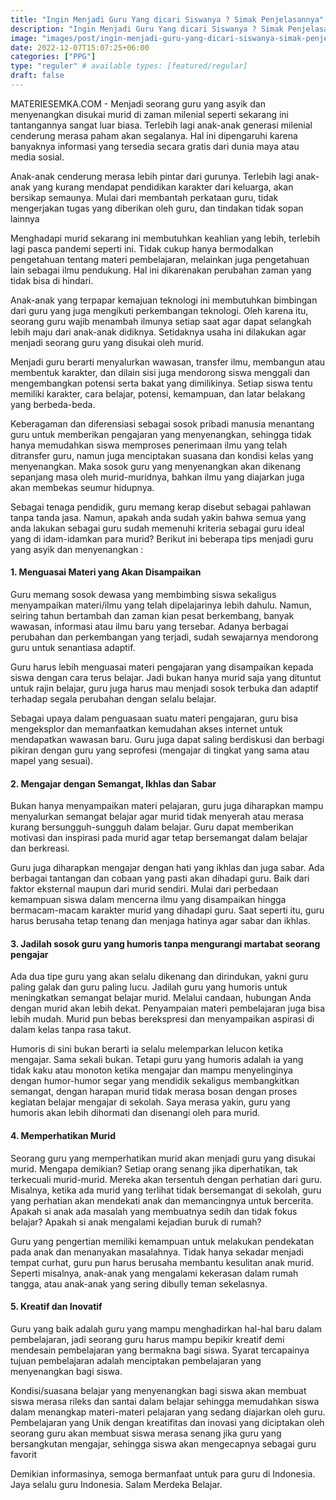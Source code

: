 ```yaml
---
title: "Ingin Menjadi Guru Yang dicari Siswanya ? Simak Penjelasannya"
description: "Ingin Menjadi Guru Yang dicari Siswanya ? Simak Penjelasannya"
image: "images/post/ingin-menjadi-guru-yang-dicari-siswanya-simak-penjelasannya.png"
date: 2022-12-07T15:07:25+06:00
categories: ["PPG"]
type: "reguler" # available types: [featured/regular]
draft: false
---
```


MATERIESEMKA.COM - Menjadi seorang guru yang asyik dan menyenangkan disukai murid di zaman milenial seperti sekarang ini tantangannya sangat luar biasa. Terlebih lagi anak-anak generasi milenial cenderung merasa paham akan segalanya. Hal ini dipengaruhi karena banyaknya informasi yang tersedia secara gratis dari dunia maya atau media sosial. 

Anak-anak cenderung merasa lebih pintar dari gurunya. Terlebih lagi anak-anak yang kurang mendapat pendidikan karakter dari keluarga, akan bersikap semaunya. Mulai dari membantah perkataan guru, tidak mengerjakan tugas yang diberikan oleh guru, dan tindakan tidak sopan lainnya

Menghadapi murid sekarang ini membutuhkan keahlian yang lebih, terlebih lagi pasca pandemi seperti ini. Tidak cukup hanya bermodalkan pengetahuan tentang materi pembelajaran, melainkan juga pengetahuan lain sebagai ilmu pendukung. Hal ini dikarenakan perubahan zaman yang tidak bisa di hindari.

Anak-anak yang terpapar kemajuan teknologi ini membutuhkan bimbingan dari guru yang juga mengikuti perkembangan teknologi. Oleh karena itu, seorang guru wajib menambah ilmunya setiap saat agar dapat selangkah lebih maju dari anak-anak didiknya. Setidaknya usaha ini dilakukan agar menjadi seorang guru yang disukai oleh murid.

Menjadi guru berarti menyalurkan wawasan, transfer ilmu, membangun atau membentuk karakter, dan dilain sisi juga mendorong siswa menggali dan mengembangkan potensi serta bakat yang dimilikinya. Setiap siswa tentu memiliki karakter, cara belajar, potensi, kemampuan, dan latar belakang yang berbeda-beda. 

Keberagaman dan diferensiasi sebagai sosok pribadi manusia menantang guru untuk memberikan pengajaran yang menyenangkan, sehingga tidak hanya memudahkan siswa memproses penerimaan ilmu yang telah ditransfer guru, namun juga menciptakan suasana dan kondisi kelas yang menyenangkan. Maka sosok guru yang menyenangkan akan dikenang sepanjang masa oleh murid-muridnya, bahkan ilmu yang diajarkan juga akan membekas seumur hidupnya.

Sebagai tenaga pendidik, guru memang kerap disebut sebagai pahlawan tanpa tanda jasa. Namun, apakah anda sudah yakin bahwa semua yang anda lakukan sebagai guru sudah memenuhi kriteria sebagai guru ideal yang di idam-idamkan para murid? Berikut ini beberapa tips menjadi guru yang asyik dan menyenangkan :


#### 1.	Menguasai Materi yang Akan Disampaikan

Guru memang sosok dewasa yang membimbing siswa sekaligus menyampaikan materi/ilmu yang telah dipelajarinya lebih dahulu. Namun, seiring tahun bertambah dan zaman kian pesat berkembang, banyak wawasan, informasi atau ilmu baru yang tersebar. Adanya berbagai perubahan dan perkembangan yang terjadi, sudah sewajarnya mendorong guru untuk senantiasa adaptif. 

Guru harus lebih menguasai materi pengajaran yang disampaikan kepada siswa dengan cara terus belajar. Jadi bukan hanya murid saja yang dituntut untuk rajin belajar, guru juga harus mau menjadi sosok terbuka dan adaptif terhadap segala perubahan dengan selalu belajar.

Sebagai upaya dalam penguasaan suatu materi pengajaran, guru bisa mengeksplor dan memanfaatkan kemudahan akses internet untuk mendapatkan wawasan baru. Guru juga dapat saling berdiskusi dan berbagi pikiran dengan guru yang seprofesi (mengajar di tingkat yang sama atau mapel yang sesuai).


#### 2.	Mengajar dengan Semangat, Ikhlas dan Sabar

Bukan hanya menyampaikan materi pelajaran, guru juga diharapkan mampu menyalurkan semangat belajar agar murid tidak menyerah atau merasa kurang bersungguh-sungguh dalam belajar. Guru dapat memberikan motivasi dan inspirasi pada murid agar tetap bersemangat dalam belajar dan berkreasi.

Guru juga diharapkan mengajar dengan hati yang ikhlas dan juga sabar. Ada berbagai tantangan dan cobaan yang pasti akan dihadapi guru. Baik dari faktor eksternal maupun dari murid sendiri. Mulai dari perbedaan kemampuan siswa dalam mencerna ilmu yang disampaikan hingga bermacam-macam karakter murid yang dihadapi guru. Saat seperti itu, guru harus berusaha tetap tenang dan menjaga hatinya agar sabar dan ikhlas.


#### 3.	Jadilah sosok guru yang humoris tanpa mengurangi martabat seorang pengajar

Ada dua tipe guru yang akan selalu dikenang dan dirindukan, yakni guru paling galak dan guru paling lucu. Jadilah guru yang humoris untuk meningkatkan semangat belajar murid. Melalui candaan, hubungan Anda dengan murid akan lebih dekat. Penyampaian materi pembelajaran juga bisa lebih mudah. Murid pun bebas berekspresi dan menyampaikan aspirasi di dalam kelas tanpa rasa takut.

Humoris di sini bukan berarti ia selalu melemparkan lelucon ketika mengajar. Sama sekali bukan. Tetapi guru yang humoris adalah ia yang tidak kaku atau monoton ketika mengajar dan mampu menyelinginya dengan humor-humor segar yang mendidik sekaligus membangkitkan semangat, dengan harapan murid tidak merasa bosan dengan proses kegiatan belajar mengajar di sekolah. Saya merasa yakin, guru yang humoris akan lebih dihormati dan disenangi oleh para murid.


#### 4.	Memperhatikan Murid

Seorang guru yang memperhatikan murid akan menjadi guru yang disukai murid. Mengapa demikian? Setiap orang senang jika diperhatikan, tak terkecuali murid-murid. Mereka akan tersentuh dengan perhatian dari guru. Misalnya, ketika ada murid yang terlihat tidak bersemangat di sekolah, guru yang perhatian akan mendekati anak dan memancingnya untuk bercerita. Apakah si anak ada masalah yang membuatnya sedih dan tidak fokus belajar?  Apakah si anak mengalami kejadian buruk di rumah?

Guru yang pengertian memiliki kemampuan untuk melakukan pendekatan pada anak dan menanyakan masalahnya. Tidak hanya sekadar menjadi tempat curhat, guru pun harus berusaha membantu kesulitan anak murid. Seperti misalnya, anak-anak yang mengalami kekerasan dalam rumah tangga, atau anak-anak yang sering dibully teman sekelasnya.


#### 5.	Kreatif dan Inovatif

Guru yang baik adalah guru yang mampu menghadirkan hal-hal baru dalam pembelajaran, jadi seorang guru harus mampu bepikir kreatif demi mendesain pembelajaran yang bermakna bagi siswa. Syarat tercapainya tujuan pembelajaran adalah menciptakan pembelajaran yang menyenangkan bagi siswa.

Kondisi/suasana belajar yang menyenangkan bagi siswa akan membuat siswa merasa rileks dan santai dalam belajar sehingga memudahkan siswa dalam menangkap materi-materi pelajaran yang sedang diajarkan oleh guru. Pembelajaran yang Unik dengan kreatifitas dan inovasi yang diciptakan oleh seorang guru akan membuat siswa merasa senang jika guru yang bersangkutan mengajar, sehingga siswa akan mengecapnya sebagai guru favorit


Demikian informasinya, semoga bermanfaat untuk para guru di Indonesia.
Jaya selalu guru Indonesia.
Salam Merdeka Belajar.

